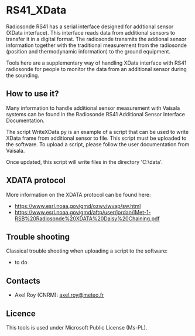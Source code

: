 RS41_XData
===========================================================

Radiosonde RS41 has a serial interface designed for addtional sensor (XData interface). This interface reads data from additional sensors to transfer it in a digital format. The radiosonde transmits the addional sensor information together with the traditional measurement from the radiosonde (position and thermodynamic information) to the ground equipment. 

Tools here are a supplementary way of handling XData interface with RS41 radiosonde for people to monitor the data from an additional sensor during the sounding. 

How to use it?
---------------

Many information to handle additional sensor measurement with Vaisala systems can be found in the Radiosonde RS41 Additional Sensor Interface Documentation. 

The script WriteXData.py is an example of a script that can be used to write XData frame from additional sensor to file. This script must be uploaded to the software. To upload a script, please follow the user documentation from Vaisala. 

Once updated, this script will write files in the directory 'C:\data\'. 

XDATA protocol
---------------
More information on the XDATA protocol can be found here: 
* https://www.esrl.noaa.gov/gmd/ozwv/wvap/sw.html
* https://www.esrl.noaa.gov/gmd/aftp/user/jordan/iMet-1-RSB%20Radiosonde%20XDATA%20Daisy%20Chaining.pdf


Trouble shooting
---------
Classical trouble shooting when uploading a script to the software:
- to do

Contacts
---------
  * Axel Roy (CNRM): axel.roy@meteo.fr

Licence
--------
This tools is used under Microsoft Public License (Ms-PL).
